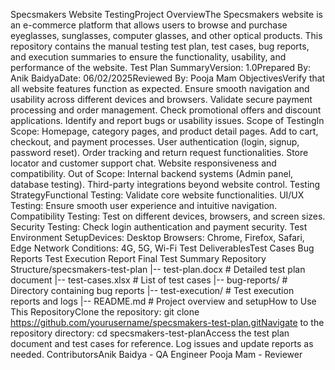 Specsmakers Website TestingProject OverviewThe Specsmakers website is an e-commerce platform that allows users to browse and purchase eyeglasses, sunglasses, computer glasses, and other optical products. This repository contains the manual testing test plan, test cases, bug reports, and execution summaries to ensure the functionality, usability, and performance of the website.
Test Plan SummaryVersion: 1.0Prepared By: Anik BaidyaDate: 06/02/2025Reviewed By: Pooja Mam
ObjectivesVerify that all website features function as expected.
Ensure smooth navigation and usability across different devices and browsers.
Validate secure payment processing and order management.
Check promotional offers and discount applications.
Identify and report bugs or usability issues.
Scope of TestingIn Scope:
Homepage, category pages, and product detail pages.
Add to cart, checkout, and payment processes.
User authentication (login, signup, password reset).
Order tracking and return request functionalities.
Store locator and customer support chat.
Website responsiveness and compatibility.
Out of Scope:
Internal backend systems (Admin panel, database testing).
Third-party integrations beyond website control.
Testing StrategyFunctional Testing: Validate core website functionalities.
UI/UX Testing: Ensure smooth user experience and intuitive navigation.
Compatibility Testing: Test on different devices, browsers, and screen sizes.
Security Testing: Check login authentication and payment security.
Test Environment SetupDevices: Desktop
Browsers: Chrome, Firefox, Safari, Edge
Network Conditions: 4G, 5G, Wi-Fi
Test DeliverablesTest Cases
Bug Reports
Test Execution Report
Final Test Summary
Repository Structure/specsmakers-test-plan
|-- test-plan.docx         # Detailed test plan document
|-- test-cases.xlsx        # List of test cases
|-- bug-reports/           # Directory containing bug reports
|-- test-execution/        # Test execution reports and logs
|-- README.md              # Project overview and setupHow to Use This RepositoryClone the repository:
git clone https://github.com/yourusername/specsmakers-test-plan.gitNavigate to the repository directory:
cd specsmakers-test-planAccess the test plan document and test cases for reference.
Log issues and update reports as needed.
ContributorsAnik Baidya - QA Engineer
Pooja Mam - Reviewer

